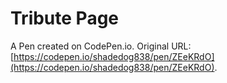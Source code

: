 # Tribute Page

A Pen created on CodePen.io. Original URL: [https://codepen.io/shadedog838/pen/ZEeKRdO](https://codepen.io/shadedog838/pen/ZEeKRdO).


